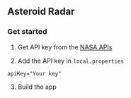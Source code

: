 ## Asteroid Radar

### Get started
1. Get API key from the [NASA APIs](https://api.nasa.gov/)

2. Add the API key in `local.properties`
```
apiKey="Your key"
```

3. Build the app